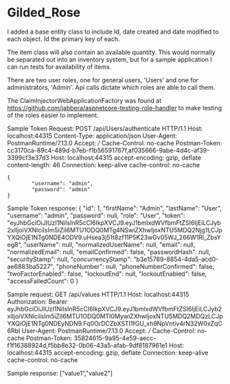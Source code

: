 # Gilded_Rose

I added a base entity class to include Id, date created and date modified to each object. Id the primary key of each.

The item class will also contain an available quantity.  This would normally be separated out into an inventory system, but for a sample application I can run tests for availability of items.  

There are two user roles, one for general users, 'Users' and one for administrators, 'Admin'.  Api calls dictate which roles are able to call them.  

The ClaimInjectorWebApplicationFactory was found at https://github.com/jabbera/aspnetcore-testing-role-handler to make testing of the roles easier to implement.

Sample Token Request:
	POST /api/Users/authenticate HTTP/1.1
	Host: localhost:44315
	Content-Type: application/json
	User-Agent: PostmanRuntime/7.13.0
	Accept: */*
	Cache-Control: no-cache
	Postman-Token: cc3170ca-89c4-489d-b7eb-f1b56591767f,af035666-9abe-4d4c-af39-3399cf3e37d3
	Host: localhost:44315
	accept-encoding: gzip, deflate
	content-length: 46
	Connection: keep-alive
	cache-control: no-cache

	{
			"username": "admin",
			"password": "admin"
	}
Sample Token response:
	{
			"id": 1,
			"firstName": "Admin",
			"lastName": "User",
			"username": "admin",
			"password": null,
			"role": "User",
			"token": "eyJhbGciOiJIUzI1NiIsInR5cCI6IkpXVCJ9.eyJ1bmlxdWVfbmFtZSI6IjEiLCJyb2xlIjoiVXNlciIsIm5iZiI6MTU1ODQ0MTg4NSwiZXhwIjoxNTU5MDQ2Njg1LCJpYXQiOjE1NTg0NDE4ODV9.uHsea3j51t8zf11P5K23wGv05WJ_266W1Ri_ZbsYeg8",
			"userName": null,
			"normalizedUserName": null,
			"email": null,
			"normalizedEmail": null,
			"emailConfirmed": false,
			"passwordHash": null,
			"securityStamp": null,
			"concurrencyStamp": "b3e15789-8854-4da5-acd0-ae6883ba5227",
			"phoneNumber": null,
			"phoneNumberConfirmed": false,
			"twoFactorEnabled": false,
			"lockoutEnd": null,
			"lockoutEnabled": false,
			"accessFailedCount": 0
	}


Sample request:
	GET /api/values HTTP/1.1
	Host: localhost:44315
	Authorization: Bearer eyJhbGciOiJIUzI1NiIsInR5cCI6IkpXVCJ9.eyJ1bmlxdWVfbmFtZSI6IjEiLCJyb2xlIjoiVXNlciIsIm5iZiI6MTU1ODQ0MTI0MywiZXhwIjoxNTU5MDQ2MDQzLCJpYXQiOjE1NTg0NDEyNDN9.Fq0OrDCZbXSTI1fGU_xh9NpVntiv4rN32W0xZqC6RbI
	User-Agent: PostmanRuntime/7.13.0
	Accept: */*
	Cache-Control: no-cache
	Postman-Token: 35824615-9a95-4e59-aecc-f1f16388924d,f5bb8e32-0b06-43a5-afab-9df8187961e1
	Host: localhost:44315
	accept-encoding: gzip, deflate
	Connection: keep-alive
	cache-control: no-cache

Sample response:
	["value1","value2"]
